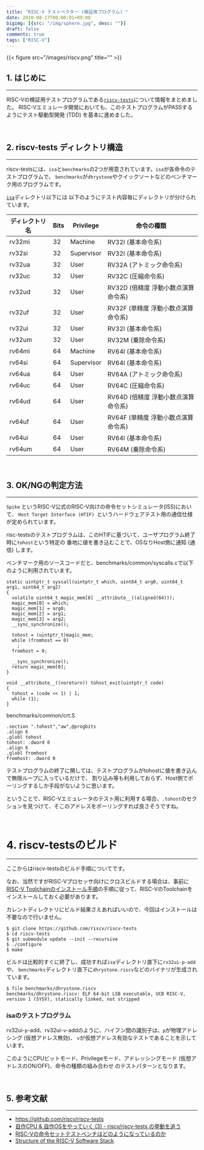 ```yaml
---
title: "RISC-V テストベクター (検証用プログラム) "
date: 2020-08-17T00:00:01+09:00
bigimg: [{src: "/img/sphere.jpg", desc: ""}]
draft: false
comments: true
tags: ["RISC-V"]
---
```


{{< figure src="/images/riscv.png" title="" >}}

## 1. はじめに
------

RISC-Vの検証用テストプログラムである[`riscv-tests`](https://github.com/riscv/riscv-tests)について情報をまとめました。
RISC-Vエミュレータ開発においても、このテストプログラムがPASSするようにテスト駆動型開発 (TDD) を基本に進めました。

<br>

## 2. riscv-tests ディレクトリ構造
---------

riscv-testsには、`isa`と`benchmarks`の2つが用意されています。`isa`が各命令のテストプログラムで、
`benchmarks`が`dhrystone`やクイックソートなどのベンチマーク用のプログラムです。

[`isa`](https://github.com/riscv/riscv-tests/tree/master/isa)ディレクトリ以下には
以下のようにテスト内容毎にディレクトリが分けられています。

  ディレクトリ名   | Bits | Privilege | 命令の種類
-------|--------|----------|---------
  rv32mi | 32 | Machine | RV32I (基本命令系)
  rv32si | 32 | Supervisor | RV32I (基本命令系)
  rv32ua | 32 | User | RV32A (アトミック命令系)
  rv32uc | 32 | User | RV32C (圧縮命令系)
  rv32ud | 32 | User | RV32D (倍精度 浮動小数点演算命令系)
  rv32uf | 32 | User | RV32F (単精度 浮動小数点演算命令系)
  rv32ui | 32 | User | RV32I (基本命令系)
  rv32um | 32 | User | RV32M (乗除命令系)
  rv64mi | 64 | Machine | RV64I (基本命令系)
  rv64si | 64 | Supervisor | RV64I (基本命令系)
  rv64ua | 64 | User | RV64A (アトミック命令系)
  rv64uc | 64 | User | RV64C (圧縮命令系)
  rv64ud | 64 | User | RV64D (倍精度 浮動小数点演算命令系)
  rv64uf | 64 | User | RV64F (単精度 浮動小数点演算命令系)
  rv64ui | 64 | User | RV64I (基本命令系)
  rv64um | 64 | User | RV64M (乗除命令系)

<br>

## 3. OK/NGの判定方法
---------

`Spike` というRISC-V公式のRISC-V向けの命令セットシミュレータ(ISS)において、
 `Host Target Interface (HTIF) `というハードウェアテスト用の通信仕様が定められています。

risc-testsのテストプログラムは、このHTIFに基づいて、ユーザプログラム終了時に`tohost`という特定の
番地に値を書き込むことで、OSなりHost側に通知 (通信) します。

ベンチマーク用のソースコードだと、benchmarks/common/syscalls.cで以下のように利用されています。

```
static uintptr_t syscall(uintptr_t which, uint64_t arg0, uint64_t arg1, uint64_t arg2)
{
  volatile uint64_t magic_mem[8] __attribute__((aligned(64)));
  magic_mem[0] = which;
  magic_mem[1] = arg0;
  magic_mem[2] = arg1;
  magic_mem[3] = arg2;
  __sync_synchronize();

  tohost = (uintptr_t)magic_mem;
  while (fromhost == 0)
    ;
  fromhost = 0;

  __sync_synchronize();
  return magic_mem[0];
}
```

```
void __attribute__((noreturn)) tohost_exit(uintptr_t code)
{
  tohost = (code << 1) | 1;
  while (1);
}
```

benchmarks/common/crt.S

```
.section ".tohost","aw",@progbits
.align 6
.globl tohost
tohost: .dword 0
.align 6
.globl fromhost
fromhost: .dword 0
```

テストプログラムの終了に関しては、テストプログラムがtohostに値を書き込んで無限ループに入っているだけで、
割り込み等も利用しておらず、Host側でポーリングするしか手段がないように思います。

ということで、RISC-Vエミュレータのテスト用に利用する場合、`.tohost`のセクションを見つけて、そこのアドレスをポーリングすれば良さそうですね。

<br>

# 4. riscv-testsのビルド
---------

ここからはriscv-testsのビルド手順についてです。

なお、当然ですがRISC-Vプロセッサ向けにクロスビルドする場合は、事前に[RISC-V Toolchainのインストール手順](https://kurun-pan.github.io/post/2020-08-16-riscv-toolchain/)の手順に従って、RISC-VのToolchainをインストールしておく必要があります。

カレントディレクトリにビルド結果さえあればいいので、今回はインストールは不要なので行いません。

```
$ git clone https://github.com/riscv/riscv-tests
$ cd riscv-tests
$ git submodule update --init --recursive
$ ./configure
$ make
```

ビルドは比較的すぐに終了し、成功すれば`isa`ディレクトリ直下に`rv32ui-p-add`や、
`benchmarks`ディレクトリ直下に`dhrystone.riscv`などのバイナリが生成されています。

```
$ file benchmarks/dhrystone.riscv
benchmarks/dhrystone.riscv: ELF 64-bit LSB executable, UCB RISC-V, 
version 1 (SYSV), statically linked, not stripped
```

### isaのテストプログラム

rv32ui-`p`-add、rv32ui-`v`-addのように、ハイフン間の識別子は、`p`が物理アドレシング (仮想アドレス無効)、
`v`が仮想アドレス有効なテストであることを示しています。

このようにCPUビットモード、Privilegeモード、アドレッシングモード (仮想アドレスのON/OFF)、命令の種類の組み合わせ
のテストパターンとなります。

<br>

## 5. 参考文献

------

 - https://github.com/riscv/riscv-tests
 - [自作CPU & 自作OSをやっていく (3) - riscv/riscv-tests の挙動を追う](https://laysakura.github.io/2020/02/09/handcraft-cpu-os-3/)
 - [RISC-Vの命令セットテストベンチはどのようになっているのか](https://msyksphinz.hatenablog.com/entry/2015/05/20/020000)
 - [Structure of the RISC-V Software Stack](https://riscv.org/wp-content/uploads/2015/01/riscv-software-stack-bootcamp-jan2015.pdf)
